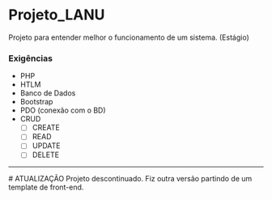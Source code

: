 # Projeto_LANU
Projeto para entender melhor o funcionamento de um sistema. (Estágio)

### Exigências

* PHP
* HTLM
* Banco de Dados
* Bootstrap
* PDO (conexão com o BD)
* CRUD
    - [ ] CREATE
    - [ ] READ
    - [ ] UPDATE
    - [ ] DELETE

<hr>
# ATUALIZAÇÃO
Projeto descontinuado. Fiz outra versão partindo de um template de front-end. 
